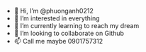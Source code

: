 - 👋 Hi, I’m @phuonganh0212
- 👀 I’m interested in everything
- 🌱 I’m currently learning to reach my dream
- 💞️ I’m looking to collaborate on Github
- 📫 Call me maybe 0901757312

<!---
phuonganh0212/phuonganh0212 is a ✨ special ✨ repository because its `README.md` (this file) appears on your GitHub profile.
You can click the Preview link to take a look at your changes.
--->
